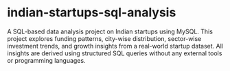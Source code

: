 # indian-startups-sql-analysis
A SQL-based data analysis project on Indian startups using MySQL. This project explores funding patterns, city-wise distribution, sector-wise investment trends, and growth insights from a real-world startup dataset. All insights are derived using structured SQL queries without any external tools or programming languages.
